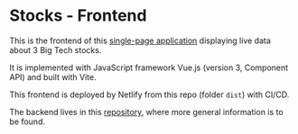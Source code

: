 # Stocks - Frontend

This is the frontend of this [single-page application](https://stocks.vlgdata.io/) displaying live data about 3 Big Tech stocks.

It is implemented with JavaScript framework Vue.js (version 3, Component API) and built with Vite.

This frontend is deployed by Netlify from this repo (folder `dist`) with CI/CD.

The backend lives in this [repository](https://github.com/datatrigger/stocks_backend), where more general information is to be found.